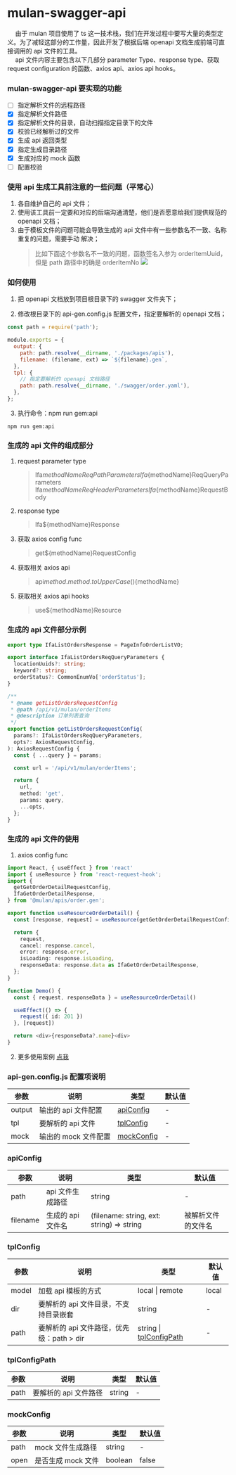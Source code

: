 # mulan-swagger-api

&emsp; 由于 mulan 项目使用了 ts 这一技术栈，我们在开发过程中要写大量的类型定义。为了减轻这部分的工作量，因此开发了根据后端 openapi 文档生成前端可直接调用的 api 文件的工具。  
&emsp; api 文件内容主要包含以下几部分 parameter Type、response type、获取 request configuration 的函数、axios api、axios api hooks。

### mulan-swagger-api 要实现的功能

- [ ] 指定解析文件的远程路径
- [x] 指定解析文件路径
- [x] 指定解析文件的目录，自动扫描指定目录下的文件
- [x] 校验已经解析过的文件
- [x] 生成 api 返回类型
- [x] 指定生成目录路径
- [x] 生成对应的 mock 函数
- [ ] 配置校验

### 使用 api 生成工具前注意的一些问题（平常心）

1. 各自维护自己的 api 文件；
2. 使用该工具前一定要和对应的后端沟通清楚，他们是否愿意给我们提供规范的 openapi 文档；
3. 由于模板文件的问题可能会导致生成的 api 文件中有一些参数名不一致、名称重复的问题，需要手动 解决；
   > 比如下面这个参数名不一致的问题，函数签名入参为 orderItemUuid，但是 path 路径中的确是 orderItemNo
   > ![](https://imgkr2.cn-bj.ufileos.com/926be7a1-978c-403e-ac24-f7d2c0e27355.png?UCloudPublicKey=TOKEN_8d8b72be-579a-4e83-bfd0-5f6ce1546f13&Signature=Y8ZZYhxBt4Nzx6Ub1mH8FEWH0Jw%253D&Expires=1605594973)

### 如何使用

1. 把 openapi 文档放到项目根目录下的 swagger 文件夹下；

2. 修改根目录下的 api-gen.config.js 配置文件，指定要解析的 openapi 文档；

```js
const path = require('path');

module.exports = {
  output: {
    path: path.resolve(__dirname, './packages/apis'),
    filename: (filename, ext) => `${filename}.gen`,
  },
  tpl: {
    // 指定要解析的 openapi 文档路径
    path: path.resolve(__dirname, './swagger/order.yaml'),
  },
};
```

3. 执行命令：npm run gem:api

```shell
npm run gem:api
```

### 生成的 api 文件的组成部分

1. request parameter type
   > Ifa${methodName}ReqPathParameters         
   Ifa${methodName}ReqQueryParameters  
   >  Ifa${methodName}ReqHeaderParameters      
  Ifa${methodName}RequestBody
2. response type
   > Ifa\${methodName}Response
3. 获取 axios config func
   > get\${methodName}RequestConfig
4. 获取相关 axios api
   > api${method.method.toUpperCase()}${methodName}
5. 获取相关 axios api hooks
   > use\${methodName}Resource

### 生成的 api 文件部分示例

```ts
export type IfaListOrdersResponse = PageInfoOrderListVO;

export interface IfaListOrdersReqQueryParameters {
  locationUuids?: string;
  keyword?: string;
  orderStatus?: CommonEnumVo['orderStatus'];
}

/**
 * @name getListOrdersRequestConfig
 * @path /api/v1/mulan/orderItems
 * @description 订单列表查询
 */
export function getListOrdersRequestConfig(
  params?: IfaListOrdersReqQueryParameters,
  opts?: AxiosRequestConfig,
): AxiosRequestConfig {
  const { ...query } = params;

  const url = '/api/v1/mulan/orderItems';

  return {
    url,
    method: 'get',
    params: query,
    ...opts,
  };
}
```

### 生成的 api 文件的使用

1. axios config func

```ts
import React, { useEffect } from 'react'
import { useResource } from 'react-request-hook';
import {
  getGetOrderDetailRequestConfig,
  IfaGetOrderDetailResponse,
} from '@mulan/apis/order.gen';

export function useResourceOrderDetail() {
  const [response, request] = useResource(getGetOrderDetailRequestConfig);

  return {
    request,
    cancel: response.cancel,
    error: response.error,
    isLoading: response.isLoading,
    responseData: response.data as IfaGetOrderDetailResponse,
  };
}

function Demo() {
  const { request, responseData } = useResourceOrderDetail()

  useEffect(() => {
    request({ id: 201 })
  }, [request])

  return <div>{responseData?.name}<div>
}
```

2. 更多使用案例 [点我](https://github.com/WeConnect/wework-china-mulan/blob/predevelop/packages/apis/README.md)

### api-gen.config.js 配置项说明

| 参数   | 说明                 | 类型                      | 默认值 |
| ------ | -------------------- | ------------------------- | ------ |
| output | 输出的 api 文件配置  | [apiConfig](#apiConfig)   | -      |
| tpl    | 要解析的 api 文件    | [tplConfig](#tplConfig)   | -      |
| mock   | 输出的 mock 文件配置 | [mockConfig](#mockConfig) | -      |

### apiConfig

| 参数     | 说明              | 类型                                      | 默认值             |
| -------- | ----------------- | ----------------------------------------- | ------------------ |
| path     | api 文件生成路径  | string                                    | -                  |
| filename | 生成的 api 文件名 | (filename: string, ext: string) => string | 被解析文件的文件名 |

### tplConfig

| 参数  | 说明                                      | 类型                                          | 默认值 |
| ----- | ----------------------------------------- | --------------------------------------------- | ------ |
| model | 加载 api 模板的方式                       | local &#124; remote                           | local  |
| dir   | 要解析的 api 文件目录，不支持目录嵌套     | string                                        | -      |
| path  | 要解析的 api 文件路径，优先级：path > dir | string &#124; [tplConfigPath](#tplConfigPath) | -      |

### tplConfigPath

| 参数 | 说明                  | 类型   | 默认值 |
| ---- | --------------------- | ------ | ------ |
| path | 要解析的 api 文件路径 | string | -      |

### mockConfig

| 参数 | 说明               | 类型    | 默认值 |
| ---- | ------------------ | ------- | ------ |
| path | mock 文件生成路径  | string  | -      |
| open | 是否生成 mock 文件 | boolean | false  |

